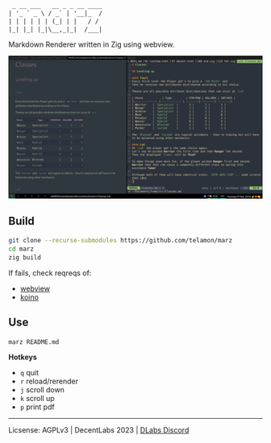
```
 _ __ ___   __ _ _ __ ____
| '_ ` _ \ / _` | '__|_  /
| | | | | | (_| | |   / /
|_| |_| |_|\__,_|_|  /___|
```

Markdown Renderer written in Zig using webview.

![Marz Screenshot](./swappy-20230207_230504.png)

## Build

```bash
git clone --recurse-submodules https://github.com/telamon/marz
cd marz
zig build
```
If fails, check reqreqs of:
- [webview](https://github.com/webview/webview)
- [koino](https://github.com/kivikakk/koino)

## Use

```
marz README.md
```

**Hotkeys**

- `q` quit
- `r` reload/rerender
- `j` scroll down
- `k` scroll up
- `p` print pdf


---
Licsense: AGPLv3 | DecentLabs 2023 | [DLabs Discord](https://discord.gg/8RMRUPZ9RS)

